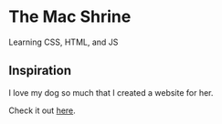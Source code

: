 # The Mac Shrine
Learning CSS, HTML, and JS

## Inspiration
I love my dog so much that I created a website for her. 

Check it out [here](https://ingi-hong.github.io/mac/).

